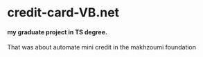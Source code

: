# credit-card-VB.net

<h4>my graduate project in TS degree.</h4>
That was about automate mini credit in the makhzoumi foundation 

